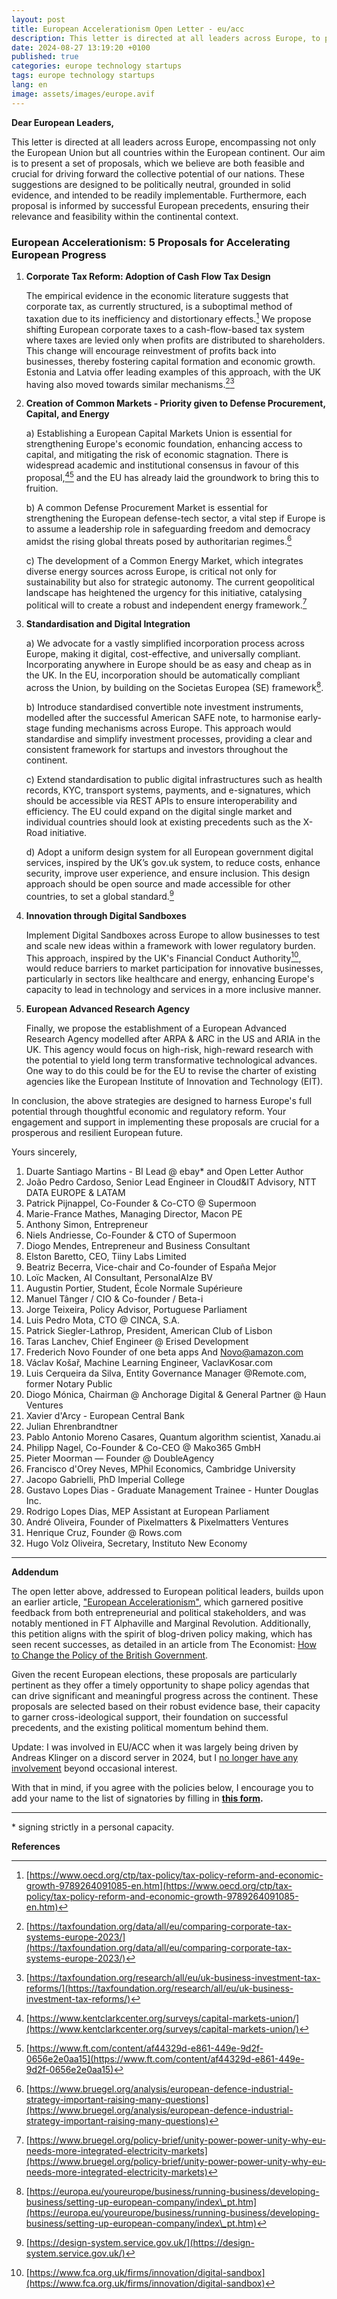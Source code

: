 ```yaml
---
layout: post
title: European Accelerationism Open Letter - eu/acc
description: This letter is directed at all leaders across Europe, to present a set of proposals, which we believe are both feasible and crucial for driving forward the collective potential of our nations.
date: 2024-08-27 13:19:20 +0100
published: true
categories: europe technology startups
tags: europe technology startups
lang: en
image: assets/images/europe.avif
---
```



**Dear European Leaders,**

This letter is directed at all leaders across Europe, encompassing not only the European Union but all countries within the European continent. Our aim is to present a set of proposals, which we believe are both feasible and crucial for driving forward the collective potential of our nations. These suggestions are designed to be politically neutral, grounded in solid evidence, and intended to be readily implementable. Furthermore, each proposal is informed by successful European precedents, ensuring their relevance and feasibility within the continental context.

### **European Accelerationism: 5 Proposals for Accelerating European Progress**

1. **Corporate Tax Reform: Adoption of Cash Flow Tax Design** 

   The empirical evidence in the economic literature suggests that corporate tax, as currently structured, is a suboptimal method of taxation due to its inefficiency and distortionary effects.[^1] We propose shifting European corporate taxes to a cash-flow-based tax system where taxes are levied only when profits are distributed to shareholders. This change will encourage reinvestment of profits back into businesses, thereby fostering capital formation and economic growth. Estonia and Latvia offer leading examples of this approach, with the UK having also moved towards similar mechanisms.[^2][^3] 

2. **Creation of Common Markets \- Priority given to Defense Procurement, Capital, and Energy** 

   a) Establishing a European Capital Markets Union is essential for strengthening Europe's economic foundation, enhancing access to capital, and mitigating the risk of economic stagnation. There is widespread academic and institutional consensus in favour of this proposal,[^4][^5] and the EU has already laid the groundwork to bring this to fruition.

   b) A common Defense Procurement Market is essential for strengthening the European defense-tech sector, a vital step if Europe is to assume a leadership role in safeguarding freedom and democracy amidst the rising global threats posed by authoritarian regimes.[^6]

   c) The development of a Common Energy Market, which integrates diverse energy sources across Europe, is critical not only for sustainability but also for strategic autonomy. The current geopolitical landscape has heightened the urgency for this initiative, catalysing political will to create a robust and independent energy framework.[^7] 

3. **Standardisation and Digital Integration** 

   a) We advocate for a vastly simplified incorporation process across Europe, making it digital, cost-effective, and universally compliant. Incorporating anywhere in Europe should be as easy and cheap as in the UK. In the EU, incorporation should be automatically compliant across the Union, by building on the Societas Europea (SE) framework[^8].

   b) Introduce standardised convertible note investment instruments, modelled after the successful American SAFE note, to harmonise early-stage funding mechanisms across Europe. This approach would standardise and simplify investment processes, providing a clear and consistent framework for startups and investors throughout the continent.

   c) Extend standardisation to public digital infrastructures such as health records, KYC, transport systems, payments, and e-signatures, which should be accessible via REST APIs to ensure interoperability and efficiency. The EU could expand on the digital single market and individual countries should look at existing precedents such as the X-Road initiative.

   d) Adopt a uniform design system for all European government digital services, inspired by the UK’s gov.uk system, to reduce costs, enhance security, improve user experience, and ensure inclusion. This design approach should be open source and made accessible for other countries, to set a global standard.[^9]

4. **Innovation through Digital Sandboxes** 

   Implement Digital Sandboxes across Europe to allow businesses to test and scale new ideas within a framework with lower regulatory burden. This approach, inspired by the UK's Financial Conduct Authority[^10], would reduce barriers to market participation for innovative businesses, particularly in sectors like healthcare and energy, enhancing Europe's capacity to lead in technology and services in a more inclusive manner.

5. **European Advanced Research Agency** 

   Finally, we propose the establishment of a European Advanced Research Agency modelled after ARPA & ARC in the US and ARIA in the UK. This agency would focus on high-risk, high-reward research with the potential to yield long term transformative technological advances. One way to do this could be for the EU to revise the charter of existing agencies like the European Institute of Innovation and Technology (EIT).

In conclusion, the above strategies are designed to harness Europe's full potential through thoughtful economic and regulatory reform. Your engagement and support in implementing these proposals are crucial for a prosperous and resilient European future.

Yours sincerely,

1. Duarte Santiago Martins \- BI Lead @ ebay* and Open Letter Author  
2. João Pedro Cardoso, Senior Lead Engineer in Cloud\&IT Advisory, NTT DATA EUROPE & LATAM  
3. Patrick Pijnappel, Co-Founder & Co-CTO @ Supermoon  
4. Marie-France Mathes, Managing Director, Macon PE  
5. Anthony Simon, Entrepreneur  
6. Niels Andriesse, Co-Founder & CTO of Supermoon  
7. Diogo Mendes, Entrepreneur and Business Consultant  
8. Elston Baretto, CEO, Tiiny Labs Limited  
9. Beatriz Becerra, Vice-chair and Co-founder of España Mejor  
10. Loïc Macken, AI Consultant, PersonalAIze BV  
11. Augustin Portier, Student, École Normale Supérieure  
12. Manuel Tânger / CIO & Co-founder / Beta-i  
13. Jorge Teixeira, Policy Advisor, Portuguese Parliament  
14. Luis Pedro Mota, CTO @ CINCA, S.A.  
15. Patrick Siegler-Lathrop, President, American Club of Lisbon  
16. Taras Lanchev, Chief Engineer @ Erised Development  
17. Frederich Novo Founder of one beta apps And [Novo@amazon.com](mailto:Novo@amazon.com)  
18. Václav Košař, Machine Learning Engineer, VaclavKosar.com  
19. Luis Cerqueira da Silva, Entity Governance Manager @Remote.com, former Notary Public
20. Diogo Mónica, Chairman @ Anchorage Digital & General Partner @ Haun Ventures
21. Xavier d'Arcy - European Central Bank
22. Julian Ehrenbrandtner
23. Pablo Antonio Moreno Casares, Quantum algorithm scientist, Xanadu.ai
24. Philipp Nagel, Co-Founder & Co-CEO @ Mako365 GmbH
25. Pieter Moorman — Founder @ DoubleAgency
26. Francisco d'Orey Neves, MPhil Economics, Cambridge University
27. Jacopo Gabrielli, PhD Imperial College
28. Gustavo Lopes Dias - Graduate Management Trainee - Hunter Douglas Inc.
29. Rodrigo Lopes Dias, MEP Assistant at European Parliament
30. André Oliveira, Founder of Pixelmatters & Pixelmatters Ventures
31. Henrique Cruz, Founder @ Rows.com
32. Hugo Volz Oliveira, Secretary, Instituto New Economy

--- 
**Addendum**

The open letter above, addressed to European political leaders, builds upon an earlier article, ["European Accelerationism"](https://www.santiago-martins.com/european-accelerationism-eu-acc.html), which garnered positive feedback from both entrepreneurial and political stakeholders, and was notably mentioned in FT Alphaville and Marginal Revolution. Additionally, this petition aligns with the spirit of blog-driven policy making, which has seen recent successes, as detailed in an article from The Economist: [How to Change the Policy of the British Government](https://www.economist.com/britain/2023/11/30/how-to-change-the-policy-of-the-british-government).

Given the recent European elections, these proposals are particularly pertinent as they offer a timely opportunity to shape policy agendas that can drive significant and meaningful progress across the continent. These proposals are selected based on their robust evidence base, their capacity to garner cross-ideological support, their foundation on successful precedents, and the existing political momentum behind them. 

Update: I was involved in EU/ACC when it was largely being driven by Andreas Klinger on a discord server in 2024, but I [no longer have any involvement](/moving-on-from-euacc.html) beyond occasional interest.

With that in mind, if you agree with the policies below, I encourage you to add your name to the list of signatories by filling in **[this form](https://forms.gle/DGtASNPqh8RWk3Dt8).**

---
\* signing strictly in a personal capacity.

**References**

[^1]:  [https://www.oecd.org/ctp/tax-policy/tax-policy-reform-and-economic-growth-9789264091085-en.htm](https://www.oecd.org/ctp/tax-policy/tax-policy-reform-and-economic-growth-9789264091085-en.htm) 

[^2]:  [https://taxfoundation.org/data/all/eu/comparing-corporate-tax-systems-europe-2023/](https://taxfoundation.org/data/all/eu/comparing-corporate-tax-systems-europe-2023/) 

[^3]:  [https://taxfoundation.org/research/all/eu/uk-business-investment-tax-reforms/](https://taxfoundation.org/research/all/eu/uk-business-investment-tax-reforms/) 

[^4]:  [https://www.kentclarkcenter.org/surveys/capital-markets-union/](https://www.kentclarkcenter.org/surveys/capital-markets-union/) 

[^5]:  [https://www.ft.com/content/af44329d-e861-449e-9d2f-0656e2e0aa15](https://www.ft.com/content/af44329d-e861-449e-9d2f-0656e2e0aa15) 

[^6]:  [https://www.bruegel.org/analysis/european-defence-industrial-strategy-important-raising-many-questions](https://www.bruegel.org/analysis/european-defence-industrial-strategy-important-raising-many-questions) 

[^7]:  [https://www.bruegel.org/policy-brief/unity-power-power-unity-why-eu-needs-more-integrated-electricity-markets](https://www.bruegel.org/policy-brief/unity-power-power-unity-why-eu-needs-more-integrated-electricity-markets) 

[^8]:  [https://europa.eu/youreurope/business/running-business/developing-business/setting-up-european-company/index\_pt.htm](https://europa.eu/youreurope/business/running-business/developing-business/setting-up-european-company/index\_pt.htm) 

[^9]:  [https://design-system.service.gov.uk/](https://design-system.service.gov.uk/) 

[^10]:  [https://www.fca.org.uk/firms/innovation/digital-sandbox](https://www.fca.org.uk/firms/innovation/digital-sandbox) 